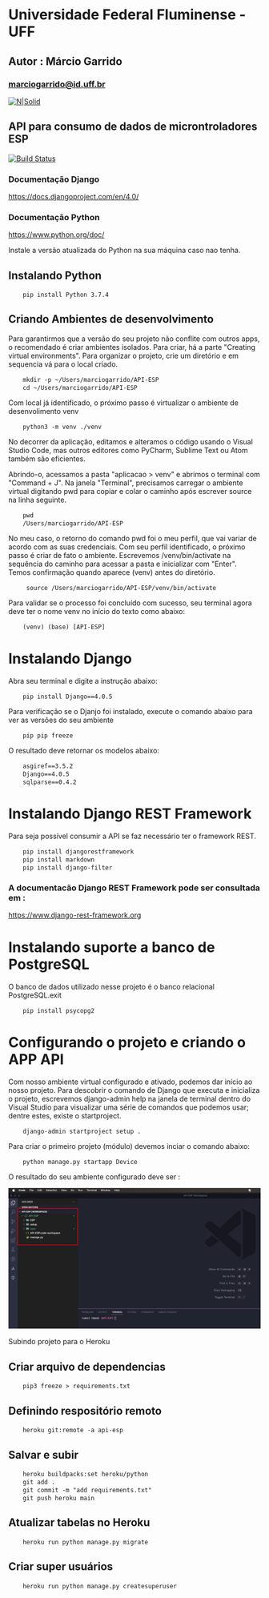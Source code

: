 # Universidade Federal Fluminense - UFF
## Autor : Márcio Garrido
### marciogarrido@id.uff.br


[![N|Solid](https://upload.wikimedia.org/wikipedia/pt/thumb/4/47/UFF_bras%C3%A3o.png/200px-UFF_bras%C3%A3o.png)](http://www.ppgeet.uff.br/site/)

## API para consumo de dados de microntroladores ESP
[![Build Status](https://travis-ci.org/joemccann/dillinger.svg?branch=master)](https://travis-ci.org/joemccann/dillinger)

### Documentação Django
https://docs.djangoproject.com/en/4.0/

### Documentação Python

https://www.python.org/doc/

Instale a versão atualizada do Python na sua máquina caso nao tenha.
## Instalando Python

        pip install Python 3.7.4

## Criando Ambientes de desenvolvimento
Para garantirmos que a versão do seu projeto não conflite com outros apps, o recomendado é criar ambientes isolados.
Para criar, há a parte "Creating virtual environments". Para organizar o projeto, crie um diretório e em sequencia vá para o local criado.


        mkdir -p ~/Users/marciogarrido/API-ESP
        cd ~/Users/marciogarrido/API-ESP

Com local já identificado, o próximo passo é virtualizar o ambiente de desenvolimento venv

        python3 -m venv ./venv

No decorrer da aplicação, editamos e alteramos o código usando o Visual Studio Code, mas outros editores como PyCharm, Sublime Text ou Atom também são eficientes. 

Abrindo-o, acessamos a pasta "aplicacao > venv" e abrimos o terminal com "Command + J". Na janela "Terminal", precisamos carregar o ambiente virtual digitando pwd para copiar e colar o caminho após escrever source na linha seguinte. 

        pwd
        /Users/marciogarrido/API-ESP

No meu caso, o retorno do comando pwd foi o meu perfil, que vai variar de acordo com as suas credenciais. Com seu perfil identificado, o próximo passo é criar de fato o ambiente. Escrevemos /venv/bin/activate na sequência do caminho para acessar a pasta e inicializar com "Enter". Temos confirmação quando aparece (venv) antes do diretório.

         source /Users/marciogarrido/API-ESP/venv/bin/activate

Para validar se o processo foi concluído com sucesso, seu terminal agora deve ter o nome venv no início do texto como abaixo:

        (venv) (base) [API-ESP]  


# Instalando Django
Abra seu terminal e digite a instrução abaixo:

        pip install Django==4.0.5

Para verificação se o Djanjo foi instalado, execute o comando abaixo para ver as versões do seu ambiente

        pip pip freeze
    
O resultado deve retornar os modelos abaixo:

        asgiref==3.5.2
        Django==4.0.5
        sqlparse==0.4.2
# Instalando Django REST Framework 
Para seja possível consumir a API se faz necessário ter o framework REST.

        pip install djangorestframework
        pip install markdown       
        pip install django-filter 

### A documentacão Django REST Framework pode ser consultada em :
https://www.django-rest-framework.org

# Instalando suporte a banco de PostgreSQL

O banco de dados utilizado nesse projeto é o banco relacional PostgreSQL.exit

        pip install psycopg2

# Configurando o projeto e criando o APP API 

Com nosso ambiente virtual configurado e ativado, podemos dar início ao nosso projeto.
Para descobrir o comando de Django que executa e inicializa o projeto, escrevemos django-admin help na janela de terminal dentro do Visual Studio para visualizar uma série de comandos que podemos usar; dentre estes, existe o startproject.

        django-admin startproject setup . 
    
Para criar o primeiro projeto (módulo) devemos inciar o comando abaixo:

        python manage.py startapp Device

O resultado do seu ambiente configurado deve ser :

![Screenshot](img/ambiente.png)

Subindo projeto para o Heroku

## Criar arquivo de dependencias 

        pip3 freeze > requirements.txt

## Definindo respositório remoto 

        heroku git:remote -a api-esp  
## Salvar e subir

        heroku buildpacks:set heroku/python
        git add .
        git commit -m "add requirements.txt"
        git push heroku main

## Atualizar tabelas no Heroku

        heroku run python manage.py migrate

## Criar super usuários

        heroku run python manage.py createsuperuser